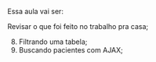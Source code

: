 Essa aula vai ser:  

Revisar o que foi feito no trabalho pra casa;  
  
8. Filtrando uma tabela;  
9. Buscando pacientes com AJAX;  
